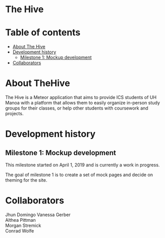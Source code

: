 # The Hive

# Table of contents

* [About The Hive](#about-thehive)
* [Development history](#development-history)
  * [Milestone 1: Mockup development](#milestone-1-mockup-development)
* [Collaborators](#collaborators)

# About TheHive

The Hive is a Meteor application that aims to provide ICS students of UH Manoa with a platform that allows them to easily organize in-person study groups for their classes, or help other students with coursework and projects.

# Development history

## Milestone 1: Mockup development

This milestone started on April 1, 2019 and is currently a work in progress.

The goal of milestone 1 is to create a set of mock pages and decide on theming for the site.

# Collaborators

Jhun Domingo
Vanessa Gerber  
Althea Pittman  
Morgan Stremick  
Conrad Wolfe  


